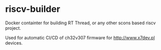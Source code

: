 # riscv-builder

Docker containter for building RT Thread, or any other scons based riscv
project. 

Used for automatic CI/CD of ch32v307 firmware for http://www.x7dev.pl devices.


